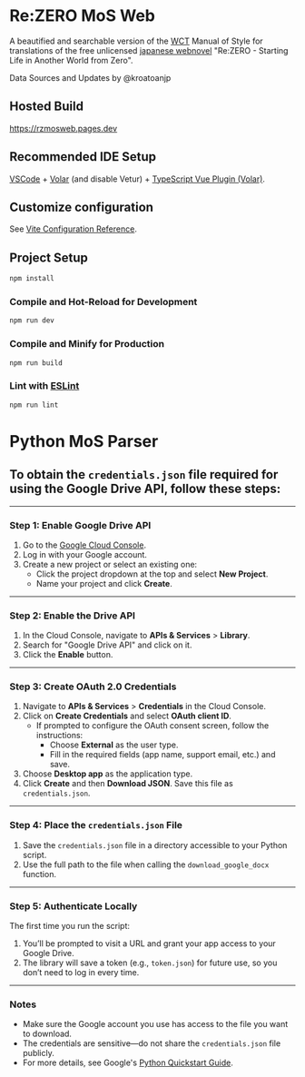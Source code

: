 # Re:ZERO MoS Web

A beautified and searchable version of the [WCT](https://witchculttranslation.com) Manual of Style for translations of the free unlicensed [japanese webnovel](https://ncode.syosetu.com/n2267be) "Re:ZERO - Starting Life in Another World from Zero".

Data Sources and Updates by @kroatoanjp

## Hosted Build

https://rzmosweb.pages.dev

## Recommended IDE Setup

[VSCode](https://code.visualstudio.com/) + [Volar](https://marketplace.visualstudio.com/items?itemName=Vue.volar) (and disable Vetur) + [TypeScript Vue Plugin (Volar)](https://marketplace.visualstudio.com/items?itemName=Vue.vscode-typescript-vue-plugin).

## Customize configuration

See [Vite Configuration Reference](https://vitejs.dev/config/).

## Project Setup

```sh
npm install
```

### Compile and Hot-Reload for Development

```sh
npm run dev
```

### Compile and Minify for Production

```sh
npm run build
```

### Lint with [ESLint](https://eslint.org/)

```sh
npm run lint
```

# Python MoS Parser

## To obtain the `credentials.json` file required for using the Google Drive API, follow these steps:

---

### Step 1: Enable Google Drive API

1. Go to the [Google Cloud Console](https://console.cloud.google.com/).
2. Log in with your Google account.
3. Create a new project or select an existing one:
   - Click the project dropdown at the top and select **New Project**.
   - Name your project and click **Create**.

---

### Step 2: Enable the Drive API

1. In the Cloud Console, navigate to **APIs & Services** > **Library**.
2. Search for "Google Drive API" and click on it.
3. Click the **Enable** button.

---

### Step 3: Create OAuth 2.0 Credentials

1. Navigate to **APIs & Services** > **Credentials** in the Cloud Console.
2. Click on **Create Credentials** and select **OAuth client ID**.
   - If prompted to configure the OAuth consent screen, follow the instructions:
     - Choose **External** as the user type.
     - Fill in the required fields (app name, support email, etc.) and save.
3. Choose **Desktop app** as the application type.
4. Click **Create** and then **Download JSON**. Save this file as `credentials.json`.

---

### Step 4: Place the `credentials.json` File

1. Save the `credentials.json` file in a directory accessible to your Python script.
2. Use the full path to the file when calling the `download_google_docx` function.

---

### Step 5: Authenticate Locally

The first time you run the script:

1. You’ll be prompted to visit a URL and grant your app access to your Google Drive.
2. The library will save a token (e.g., `token.json`) for future use, so you don’t need to log in every time.

---

### Notes

- Make sure the Google account you use has access to the file you want to download.
- The credentials are sensitive—do not share the `credentials.json` file publicly.
- For more details, see Google's [Python Quickstart Guide](https://developers.google.com/drive/api/quickstart/python).
